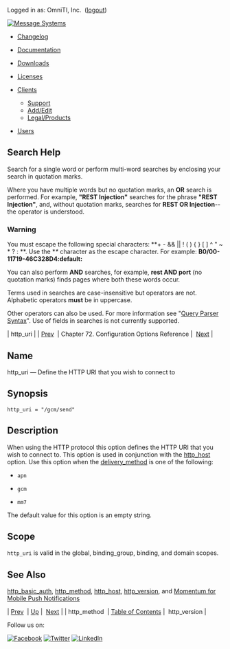 Logged in as: OmniTI, Inc.  ([logout](https://support.messagesystems.com/logout.php))

[![Message Systems](https://support.messagesystems.com/images/ms-white205.png)](https://support.messagesystems.com/start.php) 

*   [Changelog](https://support.messagesystems.com/start.php?show=changelog)
*   [Documentation](https://support.messagesystems.com/docs/)
*   [Downloads](https://support.messagesystems.com/start.php)

*   [Licenses](https://support.messagesystems.com/license_summary.php)
*   <a href="">Clients</a>
    *   [Support](https://support.messagesystems.com/cs.php)
    *   [Add/Edit](https://support.messagesystems.com/edit_client.php)
    *   [Legal/Products](https://support.messagesystems.com/edit_products.php)
*   [Users](https://support.messagesystems.com/edit_customer.php)

## Search Help

Search for a single word or perform multi-word searches by enclosing your search in quotation marks.

Where you have multiple words but no quotation marks, an **OR** search is performed. For example, **"REST Injection"** searches for the phrase **"REST Injection"**, and, without quotation marks, searches for **REST OR Injection**--the operator is understood.

### Warning

You must escape the following special characters: **+ - && || ! ( ) { } [ ] ^ " ~ * ? : \**. Use the **\** character as the escape character. For example: **B0/00-11719-46C328D4\:default\:**

You can also perform **AND** searches, for example, **rest AND port** (no quotation marks) finds pages where both these words occur.

Terms used in searches are case-insensitive but operators are not. Alphabetic operators **must** be in uppercase.

Other operators can also be used. For more information see "[Query Parser Syntax](https://lucene.apache.org/core/old_versioned_docs/versions/3_0_0/queryparsersyntax.html)". Use of fields in searches is not currently supported.

| http_uri |
| [Prev](conf.ref.http_method.php)  | Chapter 72. Configuration Options Reference |  [Next](conf.ref.http_version.php) |

<a name="conf.ref.http_uri"></a>
## Name

http_uri — Define the HTTP URI that you wish to connect to

## Synopsis

`http_uri = "/gcm/send"`

<a name="idp24939056"></a>
## Description

When using the HTTP protocol this option defines the HTTP URI that you wish to connect to. This option is used in conjunction with the [http_host](conf.ref.http_host.php "http_host") option. Use this option when the [delivery_method](conf.ref.delivery_method.php "delivery_method") is one of the following:

*   `apn`

*   `gcm`

*   `mm7`

The default value for this option is an empty string.

<a name="idp24947168"></a>
## Scope

`http_uri` is valid in the global, binding_group, binding, and domain scopes.

<a name="idp24949024"></a>
## See Also

[http_basic_auth](conf.ref.http_basic_auth.php "http_basic_auth"), [http_method](conf.ref.http_method.php "http_method"), [http_host](conf.ref.http_host.php "http_host"), [http_version](conf.ref.http_version.php "http_version"), and [Momentum for Mobile Push Notifications](https://support.messagesystems.com/docs/web-push/)

| [Prev](conf.ref.http_method.php)  | [Up](config.options.ref.php) |  [Next](conf.ref.http_version.php) |
| http_method  | [Table of Contents](index.php) |  http_version |

Follow us on:

[![Facebook](https://support.messagesystems.com/images/icon-facebook.png)](http://www.facebook.com/messagesystems) [![Twitter](https://support.messagesystems.com/images/icon-twitter.png)](http://twitter.com/#!/MessageSystems) [![LinkedIn](https://support.messagesystems.com/images/icon-linkedin.png)](http://www.linkedin.com/company/message-systems)